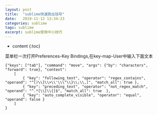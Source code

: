 ```yaml
---
layout: post
title:  "sublime快速跳出括号"			
date:   2019-11-12 13:34:23	
categories: sublime
tags: sublime
excerpt: sublime使用中小技巧
---
```

* content
{:toc}  

菜单栏一次打开Preferences-Key Bindings,在key-map-User中输入下面文本
```
{"keys": ["tab"], "command": "move", "args": {"by": "characters", "forward": true}, "context":
    [
        { "key": "following_text", "operator": "regex_contains", "operand": "^[)\\]\\>\\'\\\"\\}\\;\\,]", "match_all": true },
        { "key": "preceding_text", "operator": "not_regex_match", "operand": "^.*[\\[\\{]$", "match_all": true  },
        { "key": "auto_complete_visible", "operator": "equal", "operand": false }
    ]
}

```